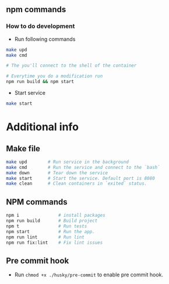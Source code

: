 ## npm commands

### How to do development

- Run following commands

```sh
make upd
make cmd

# The you'll connect to the shell of the container

# Everytime you do a modification run
npm run build && npm start
```

- Start service

```sh
make start
```

# Additional info

## Make file

```sh
make upd        # Run service in the background
make cmd        # Run the service and connect to the `bash`
make down       # Tear down the service
make start      # Start the service. Default port is 8080
make clean      # Clean containers in `exited` status.
```

## NPM commands

```sh
npm i               # install packages
npm run build       # Build project
npm t               # Run tests
npm start           # Run the app.
npm run lint        # Run lint
npm run fix:lint    # Fix lint issues
```

## Pre commit hook

- Run `chmod +x ./husky/pre-commit` to enable pre commit hook.
